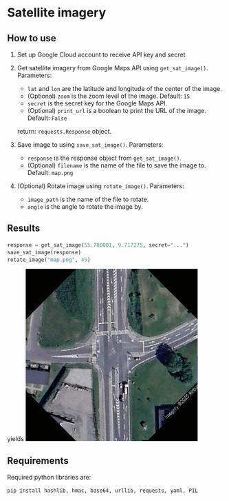 # Satellite imagery

## How to use

1. Set up Google Cloud account to receive API key and secret
2. Get satellite imagery from Google Maps API using `get_sat_image()`. Parameters:
    - `lat` and `lon` are the latitude and longitude of the center of the image.
    - (Optional) `zoom` is the zoom level of the image. Default: `15`
    - `secret` is the secret key for the Google Maps API.
    - (Optional) `print_url` is a boolean to print the URL of the image. Default: `False`

    return: `requests.Response` object.

3. Save image to using `save_sat_image()`. Parameters:
    - `response` is the response object from `get_sat_image()`.
    - (Optional) `filename` is the name of the file to save the image to. Default: `map.png`

4. (Optional) Rotate image using `rotate_image()`. Parameters:
    - `image_path` is the name of the file to rotate.
    - `angle` is the angle to rotate the image by.



## Results

```python
response = get_sat_image(55.780001, 9.717275, secret="...")
save_sat_image(response)
rotate_image("map.png", 45)
```
yields
![Map](map.png)

## Requirements
Required python libraries are:
```
pip install hashlib, hmac, base64, urllib, requests, yaml, PIL
```